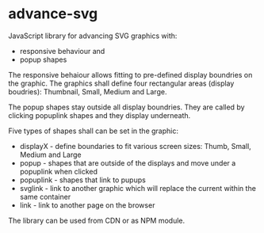 # advance-svg

JavaScript library for advancing SVG graphics with:
* responsive behaviour and
* popup shapes

The responsive behaiour allows fitting to pre-defined display boundries on the graphic.
The graphics shall define four rectangular areas (display boudries): Thumbnail, Small, Medium and Large.

The popup shapes stay outside all display boundries. They are called by clicking popuplink shapes and they display underneath.

Five types of shapes shall can be set in the graphic:
* displayX  - define boundaries to fit various screen sizes: Thumb, Small, Medium and Large
* popup     - shapes that are outside of the displays and move under a popuplink when clicked
* popuplink - shapes that link to pupups
* svglink   - link to another graphic which will replace the current within the same container
* link      - link to another page on the browser

The library can be used from CDN or as NPM module.

